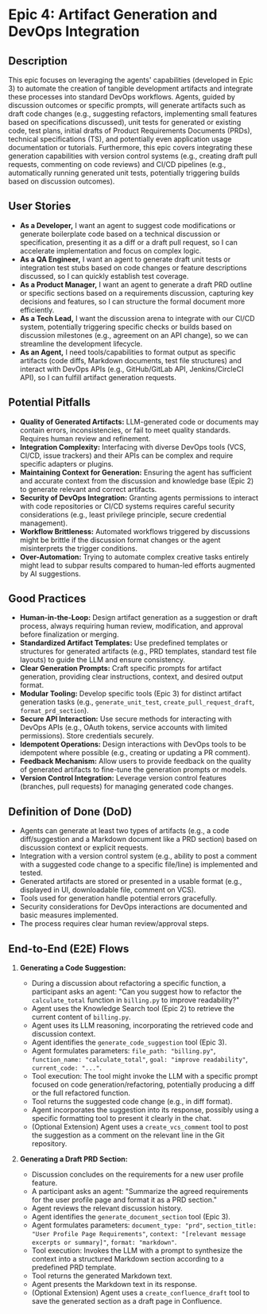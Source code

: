 # Epic 4: Artifact Generation and DevOps Integration

## Description

This epic focuses on leveraging the agents' capabilities (developed in Epic 3) to automate the creation of tangible development artifacts and integrate these processes into standard DevOps workflows. Agents, guided by discussion outcomes or specific prompts, will generate artifacts such as draft code changes (e.g., suggesting refactors, implementing small features based on specifications discussed), unit tests for generated or existing code, test plans, initial drafts of Product Requirements Documents (PRDs), technical specifications (TS), and potentially even application usage documentation or tutorials. Furthermore, this epic covers integrating these generation capabilities with version control systems (e.g., creating draft pull requests, commenting on code reviews) and CI/CD pipelines (e.g., automatically running generated unit tests, potentially triggering builds based on discussion outcomes).

## User Stories

- **As a Developer,** I want an agent to suggest code modifications or generate boilerplate code based on a technical discussion or specification, presenting it as a diff or a draft pull request, so I can accelerate implementation and focus on complex logic.
- **As a QA Engineer,** I want an agent to generate draft unit tests or integration test stubs based on code changes or feature descriptions discussed, so I can quickly establish test coverage.
- **As a Product Manager,** I want an agent to generate a draft PRD outline or specific sections based on a requirements discussion, capturing key decisions and features, so I can structure the formal document more efficiently.
- **As a Tech Lead,** I want the discussion arena to integrate with our CI/CD system, potentially triggering specific checks or builds based on discussion milestones (e.g., agreement on an API change), so we can streamline the development lifecycle.
- **As an Agent,** I need tools/capabilities to format output as specific artifacts (code diffs, Markdown documents, test file structures) and interact with DevOps APIs (e.g., GitHub/GitLab API, Jenkins/CircleCI API), so I can fulfill artifact generation requests.

## Potential Pitfalls

- **Quality of Generated Artifacts:** LLM-generated code or documents may contain errors, inconsistencies, or fail to meet quality standards. Requires human review and refinement.
- **Integration Complexity:** Interfacing with diverse DevOps tools (VCS, CI/CD, issue trackers) and their APIs can be complex and require specific adapters or plugins.
- **Maintaining Context for Generation:** Ensuring the agent has sufficient and accurate context from the discussion and knowledge base (Epic 2) to generate relevant and correct artifacts.
- **Security of DevOps Integration:** Granting agents permissions to interact with code repositories or CI/CD systems requires careful security considerations (e.g., least privilege principle, secure credential management).
- **Workflow Brittleness:** Automated workflows triggered by discussions might be brittle if the discussion format changes or the agent misinterprets the trigger conditions.
- **Over-Automation:** Trying to automate complex creative tasks entirely might lead to subpar results compared to human-led efforts augmented by AI suggestions.

## Good Practices

- **Human-in-the-Loop:** Design artifact generation as a suggestion or draft process, always requiring human review, modification, and approval before finalization or merging.
- **Standardized Artifact Templates:** Use predefined templates or structures for generated artifacts (e.g., PRD templates, standard test file layouts) to guide the LLM and ensure consistency.
- **Clear Generation Prompts:** Craft specific prompts for artifact generation, providing clear instructions, context, and desired output format.
- **Modular Tooling:** Develop specific tools (Epic 3) for distinct artifact generation tasks (e.g., `generate_unit_test`, `create_pull_request_draft`, `format_prd_section`).
- **Secure API Interaction:** Use secure methods for interacting with DevOps APIs (e.g., OAuth tokens, service accounts with limited permissions). Store credentials securely.
- **Idempotent Operations:** Design interactions with DevOps tools to be idempotent where possible (e.g., creating or updating a PR comment).
- **Feedback Mechanism:** Allow users to provide feedback on the quality of generated artifacts to fine-tune the generation prompts or models.
- **Version Control Integration:** Leverage version control features (branches, pull requests) for managing generated code changes.

## Definition of Done (DoD)

- Agents can generate at least two types of artifacts (e.g., a code diff/suggestion and a Markdown document like a PRD section) based on discussion context or explicit requests.
- Integration with a version control system (e.g., ability to post a comment with a suggested code change to a specific file/line) is implemented and tested.
- Generated artifacts are stored or presented in a usable format (e.g., displayed in UI, downloadable file, comment on VCS).
- Tools used for generation handle potential errors gracefully.
- Security considerations for DevOps interactions are documented and basic measures implemented.
- The process requires clear human review/approval steps.

## End-to-End (E2E) Flows

1.  **Generating a Code Suggestion:**
    - During a discussion about refactoring a specific function, a participant asks an agent: "Can you suggest how to refactor the `calculate_total` function in `billing.py` to improve readability?"
    - Agent uses the Knowledge Search tool (Epic 2) to retrieve the current content of `billing.py`.
    - Agent uses its LLM reasoning, incorporating the retrieved code and discussion context.
    - Agent identifies the `generate_code_suggestion` tool (Epic 3).
    - Agent formulates parameters: `file_path: "billing.py"`, `function_name: "calculate_total"`, `goal: "improve readability"`, `current_code: "..."`.
    - Tool execution: The tool might invoke the LLM with a specific prompt focused on code generation/refactoring, potentially producing a diff or the full refactored function.
    - Tool returns the suggested code change (e.g., in diff format).
    - Agent incorporates the suggestion into its response, possibly using a specific formatting tool to present it clearly in the chat.
    - (Optional Extension) Agent uses a `create_vcs_comment` tool to post the suggestion as a comment on the relevant line in the Git repository.

2.  **Generating a Draft PRD Section:**
    - Discussion concludes on the requirements for a new user profile feature.
    - A participant asks an agent: "Summarize the agreed requirements for the user profile page and format it as a PRD section."
    - Agent reviews the relevant discussion history.
    - Agent identifies the `generate_document_section` tool (Epic 3).
    - Agent formulates parameters: `document_type: "prd"`, `section_title: "User Profile Page Requirements"`, `context: "[relevant message excerpts or summary]"`, `format: "markdown"`.
    - Tool execution: Invokes the LLM with a prompt to synthesize the context into a structured Markdown section according to a predefined PRD template.
    - Tool returns the generated Markdown text.
    - Agent presents the Markdown text in its response.
    - (Optional Extension) Agent uses a `create_confluence_draft` tool to save the generated section as a draft page in Confluence. 